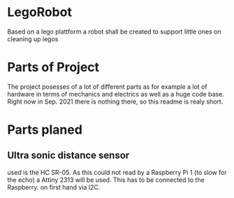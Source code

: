 # LegoRobot
Based on a lego plattform a robot shall be created to support little ones on cleaning up legos

# Parts of Project
The project posesses of a lot of different parts as for example a lot of hardware in terms of mechanics and electrics as well as a huge code base.
Right now in Sep. 2021 there is nothing there, so this readme is realy short.
# Parts planed
## Ultra sonic distance sensor
used is the HC SR-05. As this could not read by a Raspberry Pi 1 (to slow for the echo) a Attiny 2313 will be used. This has to be connected to the Raspberry. on first hand via I2C.
